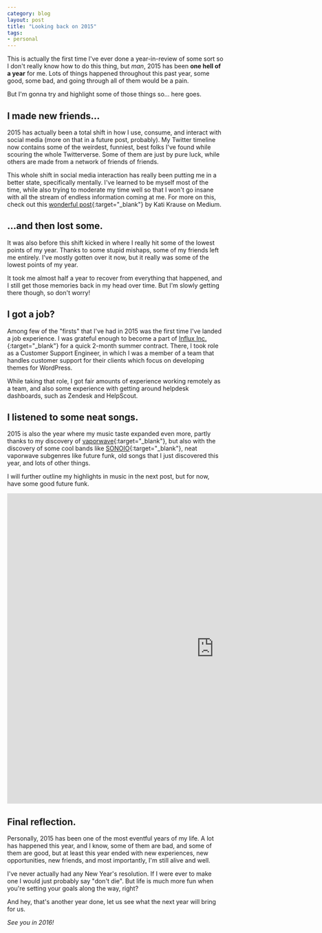 ```yaml
---
category: blog
layout: post
title: "Looking back on 2015"
tags:
- personal
---
```


This is actually the first time I've ever done a year-in-review of some sort so I don't really know how to do this thing, but *man*, 2015 has been **one hell of a year** for me. Lots of things happened throughout this past year, some good, some bad, and going through all of them would be a pain.

But I'm gonna try and highlight some of those things so... here goes.

## I made new friends...

2015 has actually been a total shift in how I use, consume, and interact with social media (more on that in a future post, probably). My Twitter timeline now contains some of the weirdest, funniest, best folks I've found while scouring the whole Twitterverse. Some of them are just by pure luck, while others are made from a network of friends of friends.

This whole shift in social media interaction has really been putting me in a better state, specifically mentally. I've learned to be myself most of the time, while also trying to moderate my time well so that I won't go insane with all the stream of endless information coming at me. For more on this, check out this [wonderful post](https://medium.com/@katikrause/facebook-s-mental-health-problem-9c48374c1bd8){:target="_blank"} by Kati Krause on Medium.

## ...and then lost some.

It was also before this shift kicked in where I really hit some of the lowest points of my year. Thanks to some stupid mishaps, some of my friends left me entirely. I've mostly gotten over it now, but it really was some of the lowest points of my year.

It took me almost half a year to recover from everything that happened, and I still get those memories back in my head over time. But I'm slowly getting there though, so don't worry!

## I got a job?

Among few of the "firsts" that I've had in 2015 was the first time I've landed a job experience. I was grateful enough to become a part of [Influx Inc.](https://influx.com/){:target="_blank"} for a quick 2-month summer contract. There, I took role as a Customer Support Engineer, in which I was a member of a team that handles customer support for their clients which focus on developing themes for WordPress.

While taking that role, I got fair amounts of experience working remotely as a team, and also some experience with getting around helpdesk dashboards, such as Zendesk and HelpScout.

## I listened to some neat songs.

2015 is also the year where my music taste expanded even more, partly thanks to my discovery of [vaporwave](https://en.wikipedia.org/wiki/Vaporwave){:target="_blank"}, but also with the discovery of some cool bands like [SONOIO](https://www.youtube.com/watch?v=S4HT1Mu7zNk){:target="_blank"}, neat vaporwave subgenres like future funk, old songs that I just discovered this year, and lots of other things.

I will further outline my highlights in music in the next post, but for now, have some good future funk.

<div class="video-wrapper">
  <iframe width="960" height="720" src="https://www.youtube.com/embed/ez5WWFdyWxA" frameborder="0" allowfullscreen></iframe>
</div>

## Final reflection.

Personally, 2015 has been one of the most eventful years of my life. A lot has happened this year, and I know, some of them are bad, and some of them are good, but at least this year ended with new experiences, new opportunities, new friends, and most importantly, I'm still alive and well.

I've never actually had any New Year's resolution. If I were ever to make one I would just probably say "don't die". But life is much more fun when you're setting your goals along the way, right?

And hey, that's another year done, let us see what the next year will bring for us.

*See you in 2016!*
